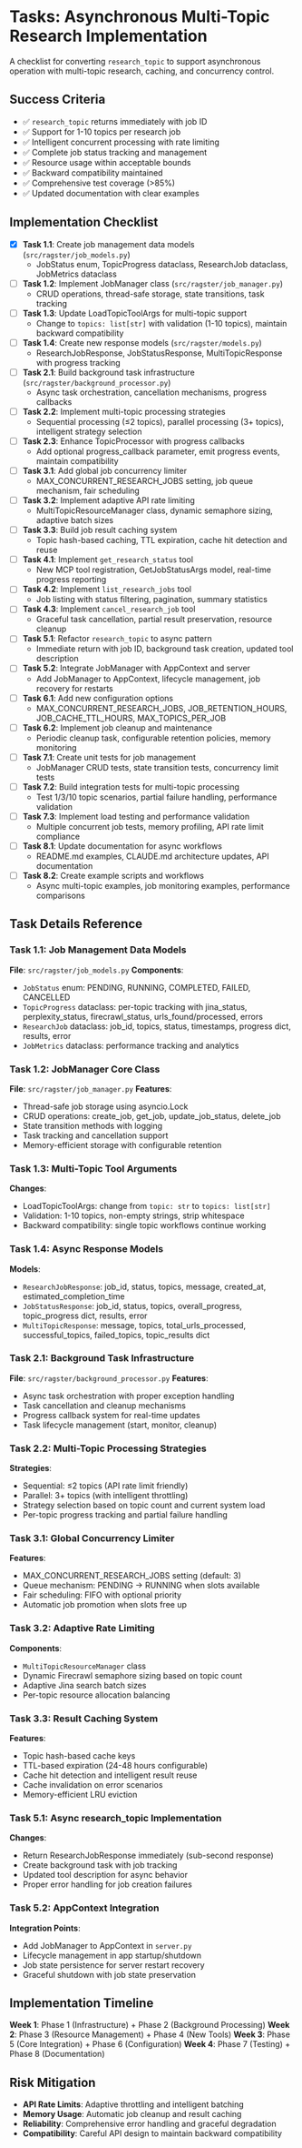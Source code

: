 # Tasks: Asynchronous Multi-Topic Research Implementation

A checklist for converting `research_topic` to support asynchronous operation with multi-topic research, caching, and concurrency control.

## Success Criteria

- ✅ `research_topic` returns immediately with job ID
- ✅ Support for 1-10 topics per research job  
- ✅ Intelligent concurrent processing with rate limiting
- ✅ Complete job status tracking and management
- ✅ Resource usage within acceptable bounds
- ✅ Backward compatibility maintained
- ✅ Comprehensive test coverage (>85%)
- ✅ Updated documentation with clear examples

## Implementation Checklist

- [x] **Task 1.1**: Create job management data models (`src/ragster/job_models.py`)
  - JobStatus enum, TopicProgress dataclass, ResearchJob dataclass, JobMetrics dataclass
- [ ] **Task 1.2**: Implement JobManager class (`src/ragster/job_manager.py`)
  - CRUD operations, thread-safe storage, state transitions, task tracking
- [ ] **Task 1.3**: Update LoadTopicToolArgs for multi-topic support
  - Change to `topics: list[str]` with validation (1-10 topics), maintain backward compatibility
- [ ] **Task 1.4**: Create new response models (`src/ragster/models.py`)
  - ResearchJobResponse, JobStatusResponse, MultiTopicResponse with progress tracking
- [ ] **Task 2.1**: Build background task infrastructure (`src/ragster/background_processor.py`)
  - Async task orchestration, cancellation mechanisms, progress callbacks
- [ ] **Task 2.2**: Implement multi-topic processing strategies
  - Sequential processing (≤2 topics), parallel processing (3+ topics), intelligent strategy selection
- [ ] **Task 2.3**: Enhance TopicProcessor with progress callbacks
  - Add optional progress_callback parameter, emit progress events, maintain compatibility
- [ ] **Task 3.1**: Add global job concurrency limiter
  - MAX_CONCURRENT_RESEARCH_JOBS setting, job queue mechanism, fair scheduling
- [ ] **Task 3.2**: Implement adaptive API rate limiting
  - MultiTopicResourceManager class, dynamic semaphore sizing, adaptive batch sizes
- [ ] **Task 3.3**: Build job result caching system
  - Topic hash-based caching, TTL expiration, cache hit detection and reuse
- [ ] **Task 4.1**: Implement `get_research_status` tool
  - New MCP tool registration, GetJobStatusArgs model, real-time progress reporting
- [ ] **Task 4.2**: Implement `list_research_jobs` tool  
  - Job listing with status filtering, pagination, summary statistics
- [ ] **Task 4.3**: Implement `cancel_research_job` tool
  - Graceful task cancellation, partial result preservation, resource cleanup
- [ ] **Task 5.1**: Refactor `research_topic` to async pattern
  - Immediate return with job ID, background task creation, updated tool description
- [ ] **Task 5.2**: Integrate JobManager with AppContext and server
  - Add JobManager to AppContext, lifecycle management, job recovery for restarts
- [ ] **Task 6.1**: Add new configuration options
  - MAX_CONCURRENT_RESEARCH_JOBS, JOB_RETENTION_HOURS, JOB_CACHE_TTL_HOURS, MAX_TOPICS_PER_JOB
- [ ] **Task 6.2**: Implement job cleanup and maintenance
  - Periodic cleanup task, configurable retention policies, memory monitoring
- [ ] **Task 7.1**: Create unit tests for job management
  - JobManager CRUD tests, state transition tests, concurrency limit tests
- [ ] **Task 7.2**: Build integration tests for multi-topic processing
  - Test 1/3/10 topic scenarios, partial failure handling, performance validation
- [ ] **Task 7.3**: Implement load testing and performance validation
  - Multiple concurrent job tests, memory profiling, API rate limit compliance
- [ ] **Task 8.1**: Update documentation for async workflows
  - README.md examples, CLAUDE.md architecture updates, API documentation
- [ ] **Task 8.2**: Create example scripts and workflows
  - Async multi-topic examples, job monitoring examples, performance comparisons

## Task Details Reference

### Task 1.1: Job Management Data Models

**File**: `src/ragster/job_models.py`
**Components**:

- `JobStatus` enum: PENDING, RUNNING, COMPLETED, FAILED, CANCELLED
- `TopicProgress` dataclass: per-topic tracking with jina_status, perplexity_status, firecrawl_status, urls_found/processed, errors
- `ResearchJob` dataclass: job_id, topics, status, timestamps, progress dict, results, error
- `JobMetrics` dataclass: performance tracking and analytics

### Task 1.2: JobManager Core Class  

**File**: `src/ragster/job_manager.py`
**Features**:

- Thread-safe job storage using asyncio.Lock
- CRUD operations: create_job, get_job, update_job_status, delete_job
- State transition methods with logging
- Task tracking and cancellation support
- Memory-efficient storage with configurable retention

### Task 1.3: Multi-Topic Tool Arguments

**Changes**:

- LoadTopicToolArgs: change from `topic: str` to `topics: list[str]`
- Validation: 1-10 topics, non-empty strings, strip whitespace
- Backward compatibility: single topic workflows continue working

### Task 1.4: Async Response Models

**Models**:

- `ResearchJobResponse`: job_id, status, topics, message, created_at, estimated_completion_time
- `JobStatusResponse`: job_id, status, topics, overall_progress, topic_progress dict, results, error
- `MultiTopicResponse`: message, topics, total_urls_processed, successful_topics, failed_topics, topic_results dict

### Task 2.1: Background Task Infrastructure

**File**: `src/ragster/background_processor.py`
**Features**:

- Async task orchestration with proper exception handling
- Task cancellation and cleanup mechanisms  
- Progress callback system for real-time updates
- Task lifecycle management (start, monitor, cleanup)

### Task 2.2: Multi-Topic Processing Strategies

**Strategies**:

- Sequential: ≤2 topics (API rate limit friendly)
- Parallel: 3+ topics (with intelligent throttling)
- Strategy selection based on topic count and current system load
- Per-topic progress tracking and partial failure handling

### Task 3.1: Global Concurrency Limiter

**Features**:

- MAX_CONCURRENT_RESEARCH_JOBS setting (default: 3)
- Queue mechanism: PENDING → RUNNING when slots available
- Fair scheduling: FIFO with optional priority
- Automatic job promotion when slots free up

### Task 3.2: Adaptive Rate Limiting

**Components**:

- `MultiTopicResourceManager` class
- Dynamic Firecrawl semaphore sizing based on topic count
- Adaptive Jina search batch sizes
- Per-topic resource allocation balancing

### Task 3.3: Result Caching System

**Features**:

- Topic hash-based cache keys
- TTL-based expiration (24-48 hours configurable)
- Cache hit detection and intelligent result reuse
- Cache invalidation on error scenarios
- Memory-efficient LRU eviction

### Task 5.1: Async research_topic Implementation

**Changes**:

- Return ResearchJobResponse immediately (sub-second response)
- Create background task with job tracking
- Updated tool description for async behavior
- Proper error handling for job creation failures

### Task 5.2: AppContext Integration

**Integration Points**:

- Add JobManager to AppContext in `server.py`
- Lifecycle management in app startup/shutdown
- Job state persistence for server restart recovery
- Graceful shutdown with job state preservation

## Implementation Timeline

**Week 1**: Phase 1 (Infrastructure) + Phase 2 (Background Processing)
**Week 2**: Phase 3 (Resource Management) + Phase 4 (New Tools)
**Week 3**: Phase 5 (Core Integration) + Phase 6 (Configuration)
**Week 4**: Phase 7 (Testing) + Phase 8 (Documentation)

## Risk Mitigation

- **API Rate Limits**: Adaptive throttling and intelligent batching
- **Memory Usage**: Automatic job cleanup and result caching
- **Reliability**: Comprehensive error handling and graceful degradation
- **Compatibility**: Careful API design to maintain backward compatibility
